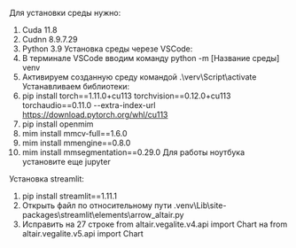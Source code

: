 Для установки среды нужно:
1. Cuda 11.8
2. Cudnn 8.9.7.29
3. Python 3.9
Установка среды черезе VSCode:
1. В терминале VSCode вводим команду python -m [Название среды] venv
2. Активируем созданную среду командой .\verv\Script\activate
Устанавливаем библиотеки:
1. pip install torch==1.11.0+cu113 torchvision==0.12.0+cu113 torchaudio==0.11.0 --extra-index-url https://download.pytorch.org/whl/cu113
2. pip install openmim
3. mim install mmcv-full==1.6.0
4. mim install mmengine==0.8.0
5. mim install mmsegmentation==0.29.0
Для работы ноутбука установите еще jupyter

Установка streamlit:
1. pip install streamlit==1.11.1
2. Открыть файл по относительному пути .venv\Lib\site-packages\streamlit\elements\arrow_altair.py
3. Исправить на 27 строке from altair.vegalite.v4.api import Chart на from altair.vegalite.v5.api import Chart

